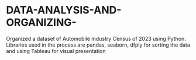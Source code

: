 # DATA-ANALYSIS-AND-ORGANIZING-
Organized a dataset of Automobile Industry Census of 2023 using Python. Libraries used in the process are pandas, seaborn, dfply for sorting the data and using Tableau for visual presentation
